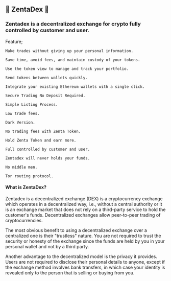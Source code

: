 ## 🚀 ZentaDex 🚀


### Zentadex is a decentralized exchange for crypto fully controlled by customer and user.

Feature;

```
Make trades without giving up your personal information.

Save time, avoid fees, and maintain custody of your tokens.

Use the token view to manage and track your portfolio.

Send tokens between wallets quickly.

Integrate your existing Ethereum wallets with a single click.

Secure Trading No Deposit Required.

Simple Listing Process.

Low trade fees.

Dark Version.

No trading fees with Zenta Token.

Hold Zenta Token and earn more.

Full controlled by customer and user.

Zentadex will never holds your funds.

No middle men.

Tor routing protocol.

```

#### What is ZentaDex?

Zentadex is a decentralized exchange (DEX) is a cryptocurrency exchange which operates in a decentralized way, i.e.,
without a central authority or it is an exchange market that does not rely on a third-party service to hold the customer's funds. 
Decentralized exchanges allow peer-to-peer trading of cryptocurrencies.

The most obvious benefit to using a decentralized exchange over a centralized one is their "trustless" nature.
You are not required to trust the security or honesty of the exchange since the funds are held by you in your personal wallet and not by a third party.

Another advantage to the decentralized model is the privacy it provides.
Users are not required to disclose their personal details to anyone, except if the exchange method involves bank transfers,
in which case your identity is revealed only to the person that is selling or buying from you.
